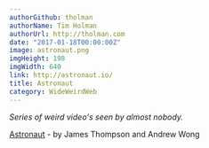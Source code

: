 ```yaml
---
authorGithub: tholman
authorName: Tim Holman
authorUrl: http://tholman.com
date: "2017-01-18T00:00:00Z"
image: astronaut.png
imgHeight: 198
imgWidth: 640
link: http://astronaut.io/
title: Astronaut
category: WideWeirdWeb
---
```


_Series of weird video's seen by almost nobody._

[Astronaut](http://astronaut.io/) - by James Thompson and Andrew Wong

